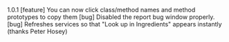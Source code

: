 1.0.1
	[feature] You can now click class/method names and method prototypes to copy them
	[bug] Disabled the report bug window properly.
    [bug] Refreshes services so that "Look up in Ingredients" appears instantly (thanks Peter Hosey)
